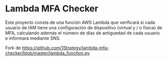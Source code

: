 # Lambda MFA Checker

Este proyecto consta de una función AWS Lambda que verificará si cada usuario de IAM tiene una configuración de dispositivo (virtual y / o física) de MFA, calculando además el número de días de antiguedad de cada usuario e informará mediante SNS.

Fork de https://github.com/1Strategy/lambda-mfa-checker/blob/master/lambda_function.py

